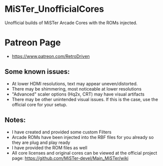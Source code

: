 # MiSTer_UnofficialCores
Unofficial builds of MiSTer Arcade Cores with the ROMs injected.

# Patreon Page
* https://www.patreon.com/RetroDriven

## Some known issues: ##
* At lower HDMI resolutions, text may appear uneven/distorted.
* There may be shimmering, most noticeable at lower resolutions
* "Advanced" scaler options (Hq2x, CRT) may have visual artifacts
* There may be other unintended visual issues. If this is the case, use the official core for your setup.

## Notes: ##
* I have created and provided some custom Filters
* Arcade ROMs have been injected into the RBF files for you already so they are plug and play ready
* I have provided the ROM files as well
* All core licenses and original cores can be viewed at the official project page: https://github.com/MiSTer-devel/Main_MiSTer/wiki



